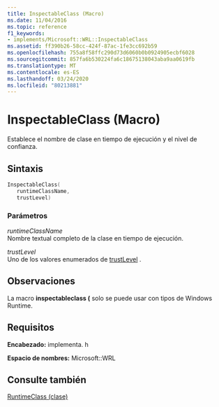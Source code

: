 ```yaml
---
title: InspectableClass (Macro)
ms.date: 11/04/2016
ms.topic: reference
f1_keywords:
- implements/Microsoft::WRL::InspectableClass
ms.assetid: ff390b26-58cc-424f-87ac-1fe3cc692b59
ms.openlocfilehash: 755a8f58ffc290d73d6060b0b0924905ecbf6028
ms.sourcegitcommit: 857fa6b530224fa6c18675138043aba9aa0619fb
ms.translationtype: MT
ms.contentlocale: es-ES
ms.lasthandoff: 03/24/2020
ms.locfileid: "80213881"
---
```

# <a name="inspectableclass-macro"></a>InspectableClass (Macro)

Establece el nombre de clase en tiempo de ejecución y el nivel de confianza.

## <a name="syntax"></a>Sintaxis

```cpp
InspectableClass(
   runtimeClassName,
   trustLevel)
```

### <a name="parameters"></a>Parámetros

*runtimeClassName*<br/>
Nombre textual completo de la clase en tiempo de ejecución.

*trustLevel*<br/>
Uno de los valores enumerados de [trustLevel](/windows/win32/api/inspectable/ne-inspectable-trustlevel) .

## <a name="remarks"></a>Observaciones

La macro **inspectableclass (** solo se puede usar con tipos de Windows Runtime.

## <a name="requirements"></a>Requisitos

**Encabezado:** implementa. h

**Espacio de nombres:** Microsoft::WRL

## <a name="see-also"></a>Consulte también

[RuntimeClass (clase)](runtimeclass-class.md)
